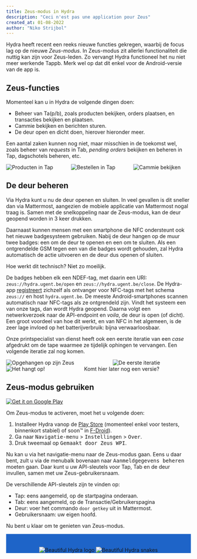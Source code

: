 ```yaml
---
title: Zeus-modus in Hydra
description: "Ceci n'est pas une application pour Zeus"
created_at: 01-08-2022
author: "Niko Strijbol"
---
```


Hydra heeft recent een reeks nieuwe functies gekregen, waarbij de focus lag op de nieuwe _Zeus-modus_.
In Zeus-modus zit allerlei functionaliteit die nuttig kan zijn voor Zeus-leden.
Zo vervangt Hydra functioneel het nu niet meer werkende Tappb.
Merk wel op dat dit enkel voor de Android-versie van de app is.

## Zeus-functies

Momenteel kan u in Hydra de volgende dingen doen:

- Beheer van Ta(p/b), zoals producten bekijken, orders plaatsen, en transacties bekijken en plaatsen.
- Cammie bekijken en berichten sturen.
- De deur open en dicht doen, hierover hieronder meer.

Een aantal zaken kunnen nog niet, maar misschien in de toekomst wel, zoals beheer van _requests_ in Tab, _pending orders_ bekijken en beheren in Tap, dagschotels beheren, etc.

<div class="columns">
  <div class="column">
    <img src="https://pics.zeus.gent/njaETVEbtdMO6aVDposElPDdNdlFz2sYejysnyAm.jpg" alt="Producten in Tap">
  </div>
  <div class="column">
    <img src="https://pics.zeus.gent/KG6tH6wGL76N2zjm8NW6rjObJhAG5K1SoL8Pkqkl.jpg" alt="Bestellen in Tap">
  </div>
  <div class="column">
    <img src="https://pics.zeus.gent/FH6H3c7g8vHvYNqK3qep4onUxAauvBW9C55a4HFX.jpg" alt="Cammie bekijken">
  </div>
</div>

## De deur beheren

Via Hydra kunt u nu de deur openen en sluiten.
In veel gevallen is dit sneller dan via Mattermost, aangezien de mobiele applicatie van Mattermost nogal traag is.
Samen met de snelkoppeling naar de Zeus-modus, kan de deur geopend worden in 3 keer drukken.

Daarnaast kunnen mensen met een smartphone die NFC ondersteunt ook het nieuwe badgesysteem gebruiken.
Nabij de deur hangen op de muur twee badges: een om de deur te openen en een om te sluiten.
Als een ontgrendelde GSM tegen een van die badges wordt gehouden, zal Hydra automatisch de actie uitvoeren en de deur dus openen of sluiten.

Hoe werkt dit technisch? Niet zo moeilijk.

De badges hebben elk een NDEF-tag, met daarin een URI: `zeus://hydra.ugent.be/open` en `zeus://hydra.ugent.be/close`.
De Hydra-app [registreert](https://developer.android.com/guide/topics/connectivity/nfc/nfc#filter-intents) zichzelf als ontvanger voor NFC-tags met het schema `zeus://` en host `hydra.ugent.be`.
De meeste Android-smartphones scannen automatisch naar NFC-tags als ze ontgrendeld zijn.
Vindt het systeem een van onze tags, dan wordt Hydra geopend.
Daarna volgt een netwerkverzoek naar de API-endpoint en _voila_, de deur is open (of dicht).
Een groot voordeel van hoe dit werkt, en van NFC in het algemeen, is de zeer lage invloed op het batterijverbruik: bijna verwaarloosbaar.

Onze printspecialist van dienst heeft ook een eerste iteratie van een _case_ afgedrukt om de tape waarmee ze tijdelijk ophingen te vervangen.
Een volgende iteratie zal nog komen.

<div class="columns">
  <div class="column">
    <img src="https://pics.zeus.gent/1ifiZKzWmjJOv9MmVqQCDdG8j3xQbKCCJYSsJPyg.jpg" alt="Opgehangen op zijn Zeus">
  </div>
  <div class="column">
    <img src="https://pics.zeus.gent/YymeIbhhmmEak5U95BrQlCOD5H4ok56Sno7sm3BX.jpg" alt="De eerste iteratie">
  </div>
</div>

<div class="columns">
  <div class="column">
    <img src="https://pics.zeus.gent/ONq93RjU5wE7YjACWHtDm6Dnsgbskd1DU4uBduqH.jpg" alt="Het hangt op!">
  </div>
  <div class="column">
    Komt hier later nog een versie?
  </div>
</div>

## Zeus-modus gebruiken

<a href='https://play.google.com/store/apps/details?id=be.ugent.zeus.hydra&utm_source=global_co&utm_medium=prtnr&utm_content=Mar2515&utm_campaign=PartBadge&pcampaignid=MKT-Other-global-all-co-prtnr-py-PartBadge-Mar2515-1'><img alt='Get it on Google Play' src='https://play.google.com/intl/en_us/badges/images/generic/en_badge_web_generic.png' style="max-width: 250px"/></a>

Om Zeus-modus te activeren, moet het u volgende doen:

1. Installeer Hydra vanop de [Play Store](https://play.google.com/store/apps/details?id=be.ugent.zeus.hydra) (momenteel enkel voor testers, binnenkort stabiel) of soon™ in [F-Droid](https://f-droid.org/en/packages/be.ugent.zeus.hydra.open/)).
2. Ga naar <kbp><samp>Navigatie-menu</samp></kbp> > <kbp><samp>Instellingen</samp></kbp> > <kbp><samp>Over</samp></kbp>.
3. Druk tweemaal op <kbp><samp>Gemaakt door Zeus WPI</samp></kbp>.

Nu kan u via het navigatie-menu naar de Zeus-modus gaan.
Eens u daar bent, zult u via de menubalk bovenaan naar <kbp><samp>Aanmeldgegevens beheren</samp></kbp> moeten gaan.
Daar kunt u uw API-sleutels voor Tap, Tab en de deur invullen, samen met uw Zeus-gebruikersnaam.

De verschillende API-sleutels zijn te vinden op:

- Tap: eens aangemeld, op de startpagina onderaan.
- Tab: eens aangemeld, op de Transactie/Gebruikerspagina
- Deur: voer het commando `door getkey` uit in Mattermost.
- Gebruikersnaam: uw eigen hoofd.

Nu bent u klaar om te genieten van Zeus-modus.


<div style="background: #1e64c8; text-align: center; padding-top: 35px">
    <img src="https://hydra.ugent.be/img/logo-hydra.svg" alt="Beautiful Hydra logo">
    <img src="https://hydra.ugent.be/img/snakes.svg" alt="Beautiful Hydra snakes">
</div>

